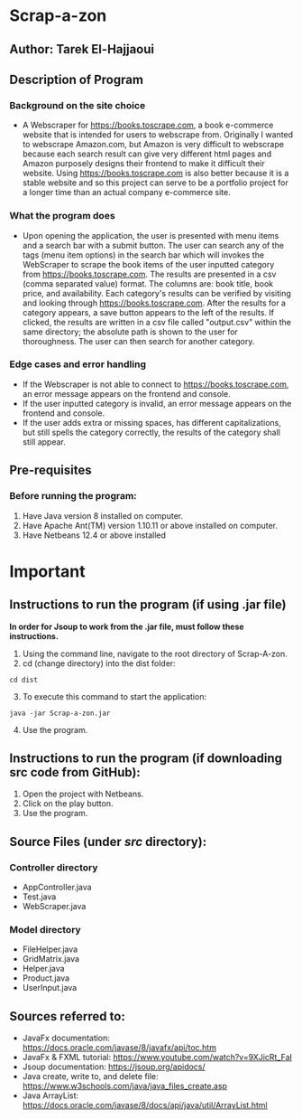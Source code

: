# Scrap-a-zon
## Author: Tarek El-Hajjaoui

## Description of Program
### Background on the site choice
- A Webscraper for https://books.toscrape.com, a book e-commerce website that is intended for users to webscrape from. 
Originally I wanted to webscrape Amazon.com, but Amazon is very difficult to webscrape because each search result can give very different html pages and
Amazon purposely designs their frontend to make it difficult their website. Using https://books.toscrape.com is also better because it is a stable website and
so this project can serve to be a portfolio project for a longer time than an actual company e-commerce site.
### What the program does
- Upon opening the application, the user is presented with menu items and a search bar with a submit button. The user can search any of the tags (menu item options)
in the search bar which will invokes the WebScraper to scrape the book items of the user inputted category from https://books.toscrape.com. The results are presented
in a csv (comma separated value) format. The columns are: book title, book price, and availability. Each category's results can be verified by visiting and looking
through https://books.toscrape.com. After the results for a category appears, a save button appears to the left of the results. If clicked, the results are written
in a csv file called "output.csv" within the same directory; the absolute path is shown to the user for thoroughness. The user can then search for another category.
### Edge cases and error handling
- If the Webscraper is not able to connect to https://books.toscrape.com, an error message appears on the frontend and console.
- If the user inputted category is invalid, an error message appears on the frontend and console.
- If the user adds extra or missing spaces, has different capitalizations, but still spells the category correctly, the results of the category shall still appear. 

## Pre-requisites
### Before running the program:
1. Have Java version 8 installed on computer.
2. Have Apache Ant(TM) version 1.10.11 or above installed on computer.
3. Have Netbeans 12.4 or above installed

# Important
## Instructions to run the program (if using .jar file)
**In order for Jsoup to work from the .jar file, must follow these instructions.**
1. Using the command line, navigate to the root directory of Scrap-A-zon.
2. cd (change directory) into the dist folder:
```
cd dist
```
3. To execute this command to start the application:
```
java -jar Scrap-a-zon.jar
``` 
4. Use the program.

## Instructions to run the program (if downloading src code from GitHub):
1. Open the project with Netbeans.
2. Click on the play button.
3. Use the program.

## Source Files (under *src* directory):
### Controller directory
- AppController.java
- Test.java
- WebScraper.java
### Model directory
- FileHelper.java
- GridMatrix.java
- Helper.java
- Product.java
- UserInput.java

## Sources referred to:
- JavaFx documentation: https://docs.oracle.com/javase/8/javafx/api/toc.htm
- JavaFx & FXML tutorial: https://www.youtube.com/watch?v=9XJicRt_FaI
- Jsoup documentation: https://jsoup.org/apidocs/
- Java create, write to, and delete file: https://www.w3schools.com/java/java_files_create.asp
- Java ArrayList: https://docs.oracle.com/javase/8/docs/api/java/util/ArrayList.html